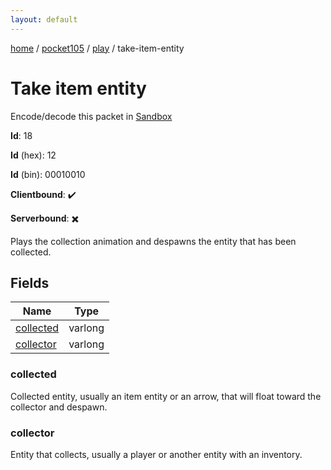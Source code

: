 ```yaml
---
layout: default
---
```


[home](/)  /  [pocket105](/protocol/pocket105)  /  [play](/protocol/pocket105/play)  /  take-item-entity

# Take item entity

Encode/decode this packet in [Sandbox](../../../sandbox/pocket105#Play.TakeItemEntity)

**Id**: 18

**Id** (hex): 12

**Id** (bin): 00010010

**Clientbound**: ✔️

**Serverbound**: ✖️

Plays the collection animation and despawns the entity that has been collected.

## Fields

Name | Type
---|---
[collected](#collected) | varlong
[collector](#collector) | varlong

### collected

Collected entity, usually an item entity or an arrow, that will float toward the collector and despawn.

### collector

Entity that collects, usually a player or another entity with an inventory.
